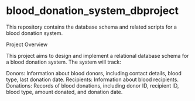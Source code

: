 # blood_donation_system_dbproject

This repository contains the database schema and related scripts for a blood donation system.

Project Overview

This project aims to design and implement a relational database schema for a blood donation system. The system will track:

Donors: Information about blood donors, including contact details, blood type, last donation date.
Recipients: Information about blood recipients.
Donations: Records of blood donations, including donor ID, recipient ID, blood type, amount donated, and donation date.
